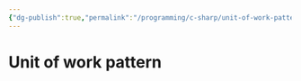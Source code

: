 ```yaml
---
{"dg-publish":true,"permalink":"/programming/c-sharp/unit-of-work-pattern/"}
---
```


# Unit of work pattern
